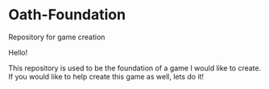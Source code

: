 # Oath-Foundation
Repository for game creation

Hello!

This repository is used to be the foundation of a game I would like to create.
If you would like to help create this game as well, lets do it!
